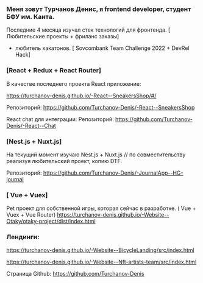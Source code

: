 ###  Меня зовут Турчанов Денис, я frontend developer, студент БФУ им. Канта.

 Последние 4 месяца изучал стек технологий для фронтенда. [ Любительские проекты + фриланс заказы]
 
 + любитель хакатонов. [ Sovcombank Team Challenge 2022 + DevRel Hack]

### [React + Redux + React Router]

В качестве последнего проекта React приложение:

https://turchanov-denis.github.io/-React--SneakersShop/#/

Репозиторий: https://github.com/Turchanov-Denis/-React--SneakersShop

React chat для интеграции:
Репозиторий: https://github.com/Turchanov-Denis/-React--Chat

### [Nest.js + Nuxt.js]  
На текущий момент изучаю Nest.js + Nuxt.js // по совместительству реализуя любительский проект, копию DTF.

Репозиторий: https://github.com/Turchanov-Denis/-JournalApp--HG-journal

### [ Vue + Vuex]

Pet проект для собственной игры, которая сейчас в разработке. ( Vue + Vuex + Vue Router)
https://turchanov-denis.github.io/-Website--Otaky/otaky-project/dist/index.html

### Лендинги:

https://turchanov-denis.github.io/-Website--BicycleLanding/src/index.html

https://turchanov-denis.github.io/-Website--Nft-artists-team/src/index.html

Страница Github: https://github.com/Turchanov-Denis
